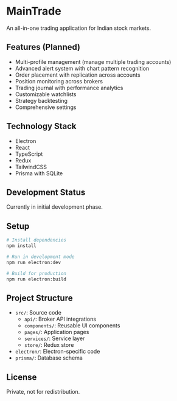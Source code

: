 # MainTrade

An all-in-one trading application for Indian stock markets.

## Features (Planned)

- Multi-profile management (manage multiple trading accounts)
- Advanced alert system with chart pattern recognition
- Order placement with replication across accounts
- Position monitoring across brokers
- Trading journal with performance analytics
- Customizable watchlists
- Strategy backtesting
- Comprehensive settings

## Technology Stack

- Electron
- React
- TypeScript
- Redux
- TailwindCSS
- Prisma with SQLite

## Development Status

Currently in initial development phase.

## Setup

```bash
# Install dependencies
npm install

# Run in development mode
npm run electron:dev

# Build for production
npm run electron:build
```

## Project Structure

- `src/`: Source code
  - `api/`: Broker API integrations
  - `components/`: Reusable UI components
  - `pages/`: Application pages
  - `services/`: Service layer
  - `store/`: Redux store
- `electron/`: Electron-specific code
- `prisma/`: Database schema

## License

Private, not for redistribution.